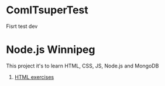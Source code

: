 # ComITsuperTest
Fisrt test dev
# Node.js Winnipeg

This project it's to learn HTML, CSS, JS, Node.js and MongoDB

1. [HTML exercises](html)